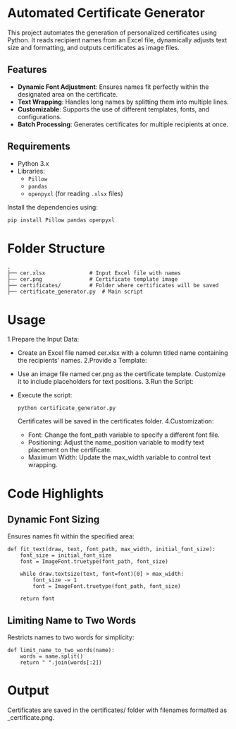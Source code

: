 # Automated Certificate Generator

This project automates the generation of personalized certificates using Python. It reads recipient names from an Excel file, dynamically adjusts text size and formatting, and outputs certificates as image files.

## Features

- **Dynamic Font Adjustment**: Ensures names fit perfectly within the designated area on the certificate.
- **Text Wrapping**: Handles long names by splitting them into multiple lines.
- **Customizable**: Supports the use of different templates, fonts, and configurations.
- **Batch Processing**: Generates certificates for multiple recipients at once.

## Requirements

- Python 3.x
- Libraries:
  - `Pillow`
  - `pandas`
  - `openpyxl` (for reading `.xlsx` files)

Install the dependencies using:
```bash
pip install Pillow pandas openpyxl
```
# Folder Structure
```
.
├── cer.xlsx              # Input Excel file with names
├── cer.png               # Certificate template image
├── certificates/         # Folder where certificates will be saved
├── certificate_generator.py  # Main script
```
# Usage
1.Prepare the Input Data:

- Create an Excel file named cer.xlsx with a column titled name containing the recipients' names.
2.Provide a Template:

- Use an image file named cer.png as the certificate template. Customize it to include placeholders for text positions.
3.Run the Script:

- Execute the script:
  ```
  python certificate_generator.py
  ```
  Certificates will be saved in the certificates folder.
4.Customization:
  - Font: Change the font_path variable to specify a different font file.
  - Positioning: Adjust the name_position variable to modify text placement on the certificate.
  - Maximum Width: Update the max_width variable to control text wrapping.
# Code Highlights
## Dynamic Font Sizing
Ensures names fit within the specified area:
```
def fit_text(draw, text, font_path, max_width, initial_font_size):
    font_size = initial_font_size
    font = ImageFont.truetype(font_path, font_size)
    
    while draw.textsize(text, font=font)[0] > max_width:
        font_size -= 1
        font = ImageFont.truetype(font_path, font_size)
    
    return font

```
## Limiting Name to Two Words
Restricts names to two words for simplicity:
```
def limit_name_to_two_words(name):
    words = name.split()
    return " ".join(words[:2])

```
# Output
Certificates are saved in the certificates/ folder with filenames formatted as <Recipient Name>_certificate.png.

